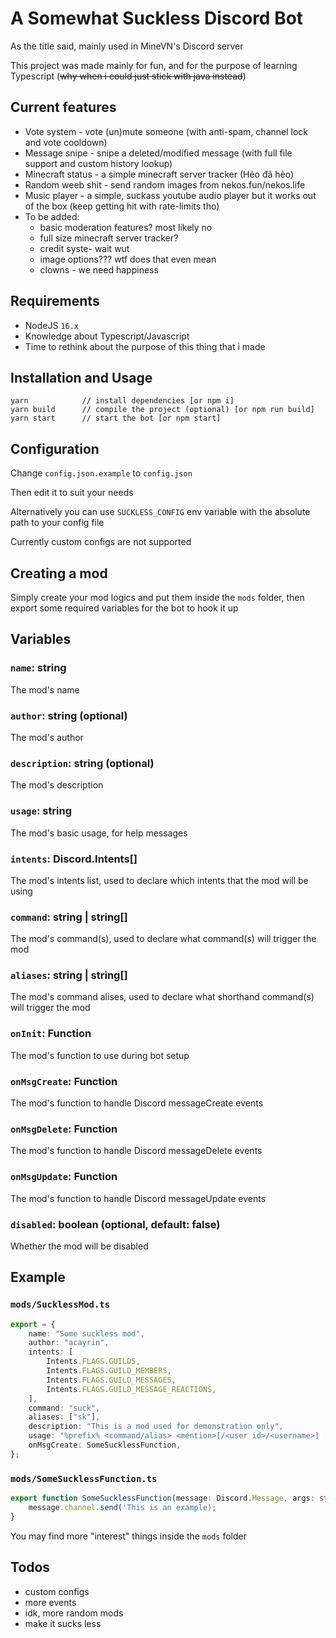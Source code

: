 # A Somewhat Suckless Discord Bot

As the title said, mainly used in MineVN's Discord server

This project was made mainly for fun, and for the purpose of learning Typescript (~~why when i could just stick with java instead~~)

## Current features

-   Vote system - vote (un)mute someone (with anti-spam, channel lock and vote cooldown)
-   Message snipe - snipe a deleted/modified message (with full file support and custom history lookup)
-   Minecraft status - a simple minecraft server tracker (Hẻo đã hẻo)
-   Random weeb shit - send random images from nekos.fun/nekos.life
-   Music player - a simple, suckass youtube audio player but it works out of the box (keep getting hit with rate-limits tho)
-   To be added:
    -   basic moderation features? most likely no
    -   full size minecraft server tracker?
    -   credit syste- wait wut
    -   image options??? wtf does that even mean
    -   clowns - we need happiness

## Requirements

-   NodeJS `16.x`
-   Knowledge about Typescript/Javascript
-   Time to rethink about the purpose of this thing that i made

## Installation and Usage

```
yarn            // install dependencies [or npm i]
yarn build      // compile the project (optional) [or npm run build]
yarn start      // start the bot [or npm start]
```

## Configuration

Change `config.json.example` to `config.json`

Then edit it to suit your needs

Alternatively you can use `SUCKLESS_CONFIG` env variable with the absolute path to your config file

Currently custom configs are not supported

## Creating a mod

Simply create your mod logics and put them inside the `mods` folder, then export some required variables for the bot to hook it up

## Variables

### `name`: string

The mod's name

### `author`: string (optional)

The mod's author

### `description`: string (optional)

The mod's description

### `usage`: string

The mod's basic usage, for help messages

### `intents`: Discord.Intents[]

The mod's intents list, used to declare which intents that the mod will be using

### `command`: string | string[]

The mod's command(s), used to declare what command(s) will trigger the mod

### `aliases`: string | string[]

The mod's command alises, used to declare what shorthand command(s) will trigger the mod

### `onInit`: Function

The mod's function to use during bot setup

### `onMsgCreate`: Function

The mod's function to handle Discord messageCreate events

### `onMsgDelete`: Function

The mod's function to handle Discord messageDelete events

### `onMsgUpdate`: Function

The mod's function to handle Discord messageUpdate events

### `disabled`: boolean (optional, default: false)

Whether the mod will be disabled

## Example

### `mods/SucklessMod.ts`

```ts
export = {
	name: "Some suckless mod",
	author: "acayrin",
	intents: [
		Intents.FLAGS.GUILDS,
		Intents.FLAGS.GUILD_MEMBERS,
		Intents.FLAGS.GUILD_MESSAGES,
		Intents.FLAGS.GUILD_MESSAGE_REACTIONS,
	],
	command: "suck",
	aliases: ["sk"],
	description: "This is a mod used for demonstration only",
	usage: "%prefix% <command/alias> <mention>[/<user id>/<username>] [args]",
	onMsgCreate: SomeSucklessFunction,
};
```

### `mods/SomeSucklessFunction.ts`

```ts
export function SomeSucklessFunction(message: Discord.Message, args: string[], bot: Bot) {
    message.channel.send('This is an example);
}
```

You may find more "interest" things inside the `mods` folder

## Todos

-   custom configs
-   more events
-   idk, more random mods
-   make it sucks less
